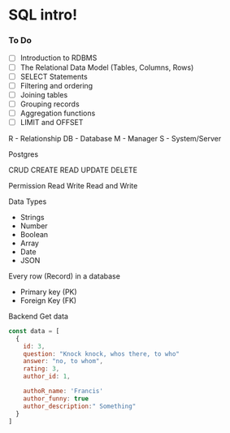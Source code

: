 # SQL intro!

### To Do

- [ ] Introduction to RDBMS
- [ ] The Relational Data Model (Tables, Columns, Rows)
- [ ] SELECT Statements
- [ ] Filtering and ordering
- [ ] Joining tables
- [ ] Grouping records
- [ ] Aggregation functions
- [ ] LIMIT and OFFSET

R - Relationship
DB - Database
M - Manager
S - System/Server

Postgres

CRUD
CREATE READ UPDATE DELETE

Permission
Read
Write
Read and Write

Data Types

- Strings
- Number
- Boolean
- Array
- Date
- JSON

Every row (Record) in a database

- Primary key (PK)
- Foreign Key (FK)

Backend Get data

```js
const data = [
  {
    id: 3,
    question: "Knock knock, whos there, to who"
    answer: "no, to whom",
    rating: 3,
    author_id: 1,

    authoR_name: 'Francis'
    author_funny: true
    author_description:" Something"
  }
]

```
